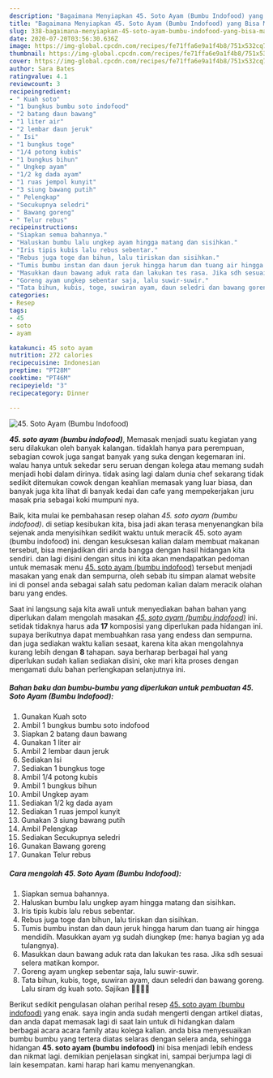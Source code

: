 ```yaml
---
description: "Bagaimana Menyiapkan 45. Soto Ayam (Bumbu Indofood) yang Bisa Manjain Lidah"
title: "Bagaimana Menyiapkan 45. Soto Ayam (Bumbu Indofood) yang Bisa Manjain Lidah"
slug: 338-bagaimana-menyiapkan-45-soto-ayam-bumbu-indofood-yang-bisa-manjain-lidah
date: 2020-07-20T03:56:30.636Z
image: https://img-global.cpcdn.com/recipes/fe71ffa6e9a1f4b8/751x532cq70/45-soto-ayam-bumbu-indofood-foto-resep-utama.jpg
thumbnail: https://img-global.cpcdn.com/recipes/fe71ffa6e9a1f4b8/751x532cq70/45-soto-ayam-bumbu-indofood-foto-resep-utama.jpg
cover: https://img-global.cpcdn.com/recipes/fe71ffa6e9a1f4b8/751x532cq70/45-soto-ayam-bumbu-indofood-foto-resep-utama.jpg
author: Sara Bates
ratingvalue: 4.1
reviewcount: 3
recipeingredient:
- " Kuah soto"
- "1 bungkus bumbu soto indofood"
- "2 batang daun bawang"
- "1 liter air"
- "2 lembar daun jeruk"
- " Isi"
- "1 bungkus toge"
- "1/4 potong kubis"
- "1 bungkus bihun"
- " Ungkep ayam"
- "1/2 kg dada ayam"
- "1 ruas jempol kunyit"
- "3 siung bawang putih"
- " Pelengkap"
- "Secukupnya seledri"
- " Bawang goreng"
- " Telur rebus"
recipeinstructions:
- "Siapkan semua bahannya."
- "Haluskan bumbu lalu ungkep ayam hingga matang dan sisihkan."
- "Iris tipis kubis lalu rebus sebentar."
- "Rebus juga toge dan bihun, lalu tiriskan dan sisihkan."
- "Tumis bumbu instan dan daun jeruk hingga harum dan tuang air hingga mendidih. Masukkan ayam yg sudah diungkep (me: hanya bagian yg ada tulangnya)."
- "Masukkan daun bawang aduk rata dan lakukan tes rasa. Jika sdh sesuai selera matikan kompor."
- "Goreng ayam ungkep sebentar saja, lalu suwir-suwir."
- "Tata bihun, kubis, toge, suwiran ayam, daun seledri dan bawang goreng. Lalu siram dg kuah soto. Sajikan 🤗🤗😍😍"
categories:
- Resep
tags:
- 45
- soto
- ayam

katakunci: 45 soto ayam 
nutrition: 272 calories
recipecuisine: Indonesian
preptime: "PT28M"
cooktime: "PT46M"
recipeyield: "3"
recipecategory: Dinner

---
```



![45. Soto Ayam (Bumbu Indofood)](https://img-global.cpcdn.com/recipes/fe71ffa6e9a1f4b8/751x532cq70/45-soto-ayam-bumbu-indofood-foto-resep-utama.jpg)

<b><i>45. soto ayam (bumbu indofood)</i></b>, Memasak menjadi suatu kegiatan yang seru dilakukan oleh banyak kalangan. tidaklah hanya para perempuan, sebagian cowok juga sangat banyak yang suka dengan kegemaran ini. walau hanya untuk sekedar seru seruan dengan kolega atau memang sudah menjadi hobi dalam dirinya. tidak asing lagi dalam dunia chef sekarang tidak sedikit ditemukan cowok dengan keahlian memasak yang luar biasa, dan banyak juga kita lihat di banyak kedai dan cafe yang mempekerjakan juru masak pria sebagai koki mumpuni nya.

Baik, kita mulai ke pembahasan resep olahan <i>45. soto ayam (bumbu indofood)</i>. di setiap kesibukan kita, bisa jadi akan terasa menyenangkan bila sejenak anda menyisihkan sedikit waktu untuk meracik 45. soto ayam (bumbu indofood) ini. dengan kesuksesan kalian dalam membuat makanan tersebut, bisa menjadikan diri anda bangga dengan hasil hidangan kita sendiri. dan lagi disini dengan situs ini kita akan mendapatkan pedoman untuk memasak menu <u>45. soto ayam (bumbu indofood)</u> tersebut menjadi masakan yang enak dan sempurna, oleh sebab itu simpan alamat website ini di ponsel anda sebagai salah satu pedoman kalian dalam meracik olahan baru yang endes.




Saat ini langsung saja kita awali untuk menyediakan bahan bahan yang diperlukan dalam mengolah masakan <u><i>45. soto ayam (bumbu indofood)</i></u> ini. setidak tidaknya harus ada <b>17</b> komposisi yang diperlukan pada hidangan ini. supaya berikutnya dapat membuahkan rasa yang endess dan sempurna. dan juga sediakan waktu kalian sesaat, karena kita akan mengolahnya kurang lebih dengan <b>8</b> tahapan. saya berharap berbagai hal yang diperlukan sudah kalian sediakan disini, oke mari kita proses dengan mengamati dulu bahan perlengkapan selanjutnya ini.

<!--inarticleads1-->

##### Bahan baku dan bumbu-bumbu yang diperlukan untuk pembuatan 45. Soto Ayam (Bumbu Indofood):

1. Gunakan  Kuah soto
1. Ambil 1 bungkus bumbu soto indofood
1. Siapkan 2 batang daun bawang
1. Gunakan 1 liter air
1. Ambil 2 lembar daun jeruk
1. Sediakan  Isi
1. Sediakan 1 bungkus toge
1. Ambil 1/4 potong kubis
1. Ambil 1 bungkus bihun
1. Ambil  Ungkep ayam
1. Sediakan 1/2 kg dada ayam
1. Sediakan 1 ruas jempol kunyit
1. Gunakan 3 siung bawang putih
1. Ambil  Pelengkap
1. Sediakan Secukupnya seledri
1. Gunakan  Bawang goreng
1. Gunakan  Telur rebus




<!--inarticleads2-->

##### Cara mengolah 45. Soto Ayam (Bumbu Indofood):

1. Siapkan semua bahannya.
1. Haluskan bumbu lalu ungkep ayam hingga matang dan sisihkan.
1. Iris tipis kubis lalu rebus sebentar.
1. Rebus juga toge dan bihun, lalu tiriskan dan sisihkan.
1. Tumis bumbu instan dan daun jeruk hingga harum dan tuang air hingga mendidih. Masukkan ayam yg sudah diungkep (me: hanya bagian yg ada tulangnya).
1. Masukkan daun bawang aduk rata dan lakukan tes rasa. Jika sdh sesuai selera matikan kompor.
1. Goreng ayam ungkep sebentar saja, lalu suwir-suwir.
1. Tata bihun, kubis, toge, suwiran ayam, daun seledri dan bawang goreng. Lalu siram dg kuah soto. Sajikan 🤗🤗😍😍




Berikut sedikit pengulasan olahan perihal resep <u>45. soto ayam (bumbu indofood)</u> yang enak. saya ingin anda sudah mengerti dengan artikel diatas, dan anda dapat memasak lagi di saat lain untuk di hidangkan dalam berbagai acara acara family atau kolega kalian. anda bisa menyesuaikan bumbu bumbu yang tertera diatas selaras dengan selera anda, sehingga hidangan <b>45. soto ayam (bumbu indofood)</b> ini bisa menjadi lebih endess dan nikmat lagi. demikian penjelasan singkat ini, sampai berjumpa lagi di lain kesempatan. kami harap hari kamu menyenangkan.
